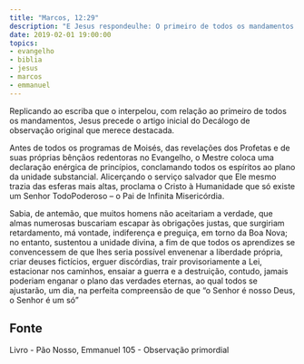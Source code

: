 ```yaml
---
title: "Marcos, 12:29"
description: "E Jesus respondeu­lhe: O primeiro de todos os mandamentos é: Ouve, ó Israel, o Senhor é nosso Deus, o Senhor é um só."
date: 2019-02-01 19:00:00
topics: 
- evangelho
- biblia
- jesus
- marcos
- emmanuel
---
```


Replicando ao escriba que o interpelou, com relação ao primeiro de todos
os mandamentos, Jesus precede o artigo inicial do Decálogo de observação original
que merece destacada.

Antes de todos os programas de Moisés, das revelações dos Profetas e de
suas próprias bênçãos redentoras no Evangelho, o Mestre coloca uma declaração
enérgica de princípios, conclamando todos os espíritos ao plano da unidade
substancial. Alicerçando o serviço salvador que Ele mesmo trazia das esferas mais
altas, proclama o Cristo à Humanidade que só existe um Senhor Todo­Poderoso – o
Pai de Infinita Misericórdia.

Sabia, de antemão, que muitos homens não aceitariam a verdade, que almas
numerosas buscariam escapar às obrigações justas, que surgiriam retardamento, má­
vontade, indiferença e preguiça, em torno da Boa Nova; no entanto, sustentou a
unidade divina, a fim de que todos os aprendizes se convencessem de que lhes seria
possível envenenar a liberdade própria, criar deuses fictícios, erguer discórdias, trair
provisoriamente a Lei, estacionar nos caminhos, ensaiar a guerra e a destruição,
contudo, jamais poderiam enganar o plano das verdades eternas, ao qual todos se
ajustarão, um dia, na perfeita compreensão de que “o Senhor é nosso Deus, o Senhor
é um só”



## Fonte
Livro - Pão Nosso, Emmanuel
105 - Observação primordial
